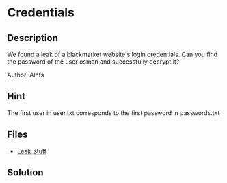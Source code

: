# Credentials

## Description

We found a leak of a blackmarket website's login credentials. Can you find the password of the user osman and successfully decrypt it?

Author: Alhfs

## Hint
The first user in user.txt corresponds to the first password in passwords.txt

## Files

* [Leak_stuff](files/Leak_stuff.rar)
## Solution

